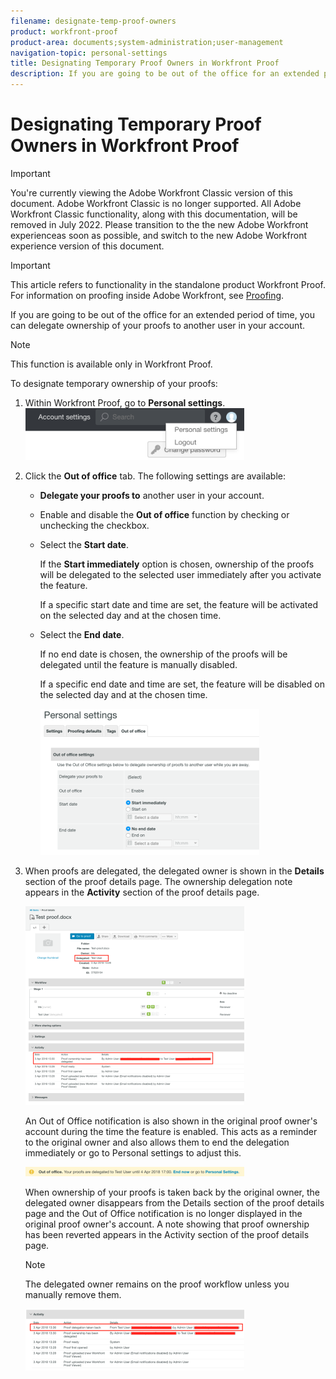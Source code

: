 ```yaml
---
filename: designate-temp-proof-owners
product: workfront-proof
product-area: documents;system-administration;user-management
navigation-topic: personal-settings
title: Designating Temporary Proof Owners in Workfront Proof
description: If you are going to be out of the office for an extended period of time, you can delegate ownership of your proofs to another user in your account.
---
```


# Designating Temporary Proof Owners in Workfront Proof

>[!IMPORTANT]
>
>You're currently viewing the Adobe Workfront Classic version of this document. Adobe Workfront Classic is no longer supported. All Adobe Workfront Classic functionality, along with this documentation, will be removed in July 2022. Please transition to the the new Adobe Workfront experienceas soon as possible, and switch to the new Adobe Workfront experience version of this document.

>[!IMPORTANT]
>
>This article refers to functionality in the standalone product Workfront Proof. For information on proofing inside Adobe Workfront, see [Proofing](../../../review-and-approve-work/proofing/proofing.md).

If you are going to be out of the office for an extended period of time, you can delegate ownership of your proofs to another user in your account.&nbsp;

>[!NOTE]
>
>This function is available only in Workfront Proof.&nbsp;

To designate temporary ownership of your proofs:&nbsp;

1. Within Workfront Proof, go to **Personal settings**.  
   ![personal-settings.png](assets/personal-settings-350x83.png)

1. Click the **Out of office** tab.&nbsp;The following settings are available:

   * **Delegate your proofs to** another user in your account.
   * Enable and disable the **Out of office** function by checking or unchecking the checkbox.
   * Select the **Start date**.

     If the **Start immediately** option is chosen, ownership of the proofs will be delegated to the selected user immediately after you activate the feature.

     If a specific start date and time are set, the feature will be activated on the selected day and at the chosen time.

   * Select the **End date**.

     If no end date is chosen, the ownership of the proofs will be delegated until the feature is manually disabled.

     If a specific end date and time are set, the feature will be disabled on the selected day and at the chosen time.

     ![out-of-office-options.png](assets/out-of-office-options-350x234.png)

1. When proofs are delegated, the delegated owner is shown in the **Details** section of the proof details page.&nbsp;The ownership delegation note appears in the **Activity** section of the proof details page.

   ![activity-section-delegated.png](assets/activity-section-delegated-350x318.png)

   An Out of Office notification is also shown in the original proof owner's account&nbsp;during the time the feature is enabled. This acts as a reminder to the original owner and also allows&nbsp;them to end the delegation immediately or go to Personal settings to adjust this.

   ![notification-on-account.png](assets/notification-on-account-350x15.png)

   When ownership of your proofs is taken back by the original owner, the delegated owner disappears from the Details section of the proof details page and the Out of Office notification is no longer displayed in the original proof owner's account. A note showing that proof ownership has been reverted appears in the Activity section of the proof details page.

   >[!NOTE]
   >
   >The delegated owner remains on the proof workflow unless you manually remove them.

   ![activity-section-taken-back.png](assets/activity-section-taken-back-350x99.png)

